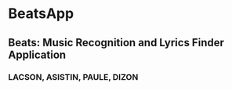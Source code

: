 # BeatsApp
## Beats: Music Recognition and Lyrics Finder Application
### LACSON, ASISTIN, PAULE, DIZON
